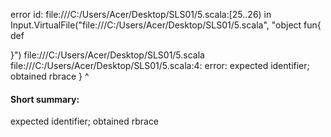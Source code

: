 error id: file:///C:/Users/Acer/Desktop/SLS01/5.scala:[25..26) in Input.VirtualFile("file:///C:/Users/Acer/Desktop/SLS01/5.scala", "object fun{
    def 

}")
file:///C:/Users/Acer/Desktop/SLS01/5.scala
file:///C:/Users/Acer/Desktop/SLS01/5.scala:4: error: expected identifier; obtained rbrace
}
^
#### Short summary: 

expected identifier; obtained rbrace